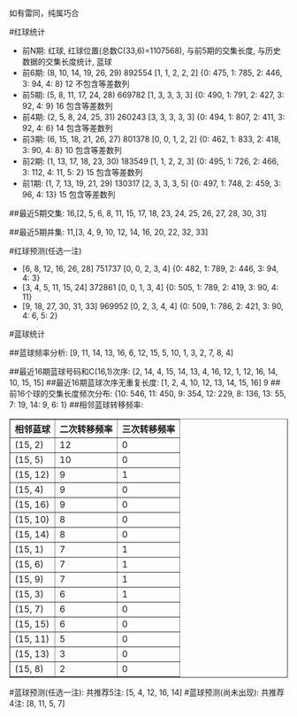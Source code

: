 <!-- 
.. title: 双色球2015070期(2015-06-18)数据分析报告
.. slug: slott-2015070-2015-06-18-report
.. date: 2015-06-19 08:00:00 UTC+08:00
.. tags: Lottery
.. link: 
.. description: 
.. type: text
-->

如有雷同，纯属巧合

<!-- TEASER_END-->

#红球统计

- 前N期: 红球, 红球位置(总数C(33,6)=1107568), 与前5期的交集长度, 与历史数据的交集长度统计, 蓝球
- 前6期: (8, 10, 14, 19, 26, 29) 892554 [1, 1, 2, 2, 2] {0: 475, 1: 785, 2: 446, 3: 94, 4: 8} 12 不包含等差数列
- 前5期: (5, 8, 11, 17, 24, 28) 669782 [1, 3, 3, 3, 3] {0: 490, 1: 791, 2: 427, 3: 92, 4: 9} 16 包含等差数列
- 前4期: (2, 5, 8, 24, 25, 31) 260243 [3, 3, 3, 3, 3] {0: 494, 1: 807, 2: 411, 3: 92, 4: 6} 14 包含等差数列
- 前3期: (6, 15, 18, 21, 26, 27) 801378 [0, 0, 1, 2, 2] {0: 462, 1: 833, 2: 418, 3: 90, 4: 8} 10 包含等差数列
- 前2期: (1, 13, 17, 18, 23, 30) 183549 [1, 1, 2, 2, 3] {0: 495, 1: 726, 2: 466, 3: 112, 4: 11, 5: 2} 15 包含等差数列
- 前1期: (1, 7, 13, 19, 21, 29) 130317 [2, 3, 3, 3, 5] {0: 497, 1: 748, 2: 459, 3: 96, 4: 13} 15 包含等差数列

##最近5期交集:
16,[2, 5, 6, 8, 11, 15, 17, 18, 23, 24, 25, 26, 27, 28, 30, 31]

##最近5期并集:
11,[3, 4, 9, 10, 12, 14, 16, 20, 22, 32, 33]

#红球预测(任选一注)

- [6, 8, 12, 16, 26, 28] 751737 [0, 0, 2, 3, 4] {0: 482, 1: 789, 2: 446, 3: 94, 4: 3}
- [3, 4, 5, 11, 15, 24] 372861 [0, 0, 1, 3, 4] {0: 505, 1: 789, 2: 419, 3: 90, 4: 11}
- [9, 18, 27, 30, 31, 33] 969952 [0, 2, 3, 4, 4] {0: 509, 1: 786, 2: 421, 3: 90, 4: 6, 5: 2}

#蓝球统计

##蓝球频率分析:
[9, 11, 14, 13, 16, 6, 12, 15, 5, 10, 1, 3, 2, 7, 8, 4]

##最近16期蓝球号码和C(16,1)次序:
[2, 14, 4, 15, 14, 13, 4, 16, 12, 1, 12, 16, 14, 10, 15, 15]
##最近16期蓝球次序无重复长度:
[1, 2, 4, 10, 12, 13, 14, 15, 16] 9
##前16个球的交集长度频次分布:
{10: 546, 11: 450, 9: 354, 12: 229, 8: 136, 13: 55, 7: 19, 14: 9, 6: 1}
##相邻蓝球转移频率:
<table border="1" class="table table-striped dataframe">
  <thead>
    <tr style="text-align: right;">
      <th>相邻蓝球</th>
      <th>二次转移频率</th>
      <th>三次转移频率</th>
    </tr>
  </thead>
  <tbody>
    <tr>
      <td>(15, 2)</td>
      <td>12</td>
      <td>0</td>
    </tr>
    <tr>
      <td>(15, 5)</td>
      <td>10</td>
      <td>0</td>
    </tr>
    <tr>
      <td>(15, 12)</td>
      <td>9</td>
      <td>1</td>
    </tr>
    <tr>
      <td>(15, 4)</td>
      <td>9</td>
      <td>0</td>
    </tr>
    <tr>
      <td>(15, 16)</td>
      <td>9</td>
      <td>0</td>
    </tr>
    <tr>
      <td>(15, 10)</td>
      <td>8</td>
      <td>0</td>
    </tr>
    <tr>
      <td>(15, 14)</td>
      <td>8</td>
      <td>0</td>
    </tr>
    <tr>
      <td>(15, 1)</td>
      <td>7</td>
      <td>1</td>
    </tr>
    <tr>
      <td>(15, 6)</td>
      <td>7</td>
      <td>1</td>
    </tr>
    <tr>
      <td>(15, 9)</td>
      <td>7</td>
      <td>1</td>
    </tr>
    <tr>
      <td>(15, 3)</td>
      <td>6</td>
      <td>1</td>
    </tr>
    <tr>
      <td>(15, 7)</td>
      <td>6</td>
      <td>0</td>
    </tr>
    <tr>
      <td>(15, 15)</td>
      <td>6</td>
      <td>0</td>
    </tr>
    <tr>
      <td>(15, 11)</td>
      <td>5</td>
      <td>0</td>
    </tr>
    <tr>
      <td>(15, 13)</td>
      <td>3</td>
      <td>0</td>
    </tr>
    <tr>
      <td>(15, 8)</td>
      <td>2</td>
      <td>0</td>
    </tr>
  </tbody>
</table>
#蓝球预测(任选一注):
共推荐5注: [5, 4, 12, 16, 14]
#蓝球预测(尚未出现):
共推荐4注: [8, 11, 5, 7]

